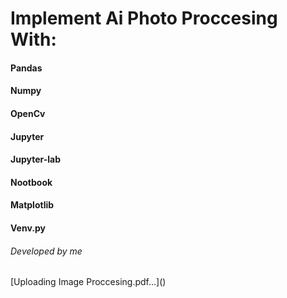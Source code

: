 # Implement Ai Photo Proccesing With:
<h4>Pandas</h4>
<h4>Numpy</h4>
<h4>OpenCv</h4>
<h4>Jupyter</h4>
<h4>Jupyter-lab</h4>
<h4>Nootbook</h4>
<h4>Matplotlib</h4>
<h4>Venv.py</h4>
<h6>Developed by me</h6>
[Uploading Image Proccesing.pdf…]()
